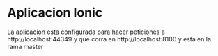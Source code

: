 # Aplicacion Ionic

La aplicacion esta configurada para hacer peticiones a http://localhost:44349 y que corra en http://localhost:8100 y esta en la rama master
